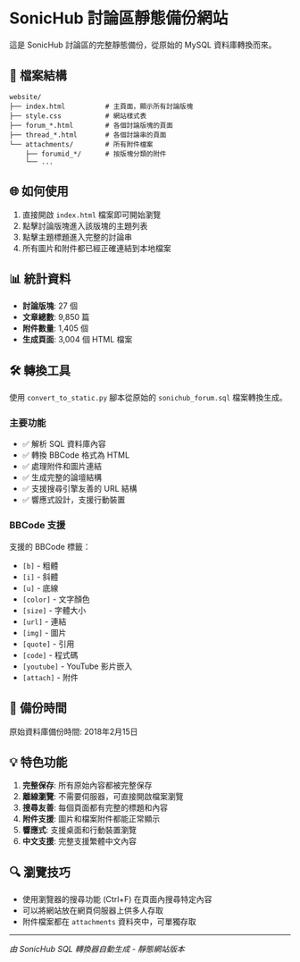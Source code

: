 # SonicHub 討論區靜態備份網站

這是 SonicHub 討論區的完整靜態備份，從原始的 MySQL 資料庫轉換而來。

## 📁 檔案結構

```
website/
├── index.html          # 主頁面，顯示所有討論版塊
├── style.css           # 網站樣式表
├── forum_*.html        # 各個討論版塊的頁面
├── thread_*.html       # 各個討論串的頁面
└── attachments/        # 所有附件檔案
    ├── forumid_*/      # 按版塊分類的附件
    └── ...
```

## 🌐 如何使用

1. 直接開啟 `index.html` 檔案即可開始瀏覽
2. 點擊討論版塊進入該版塊的主題列表
3. 點擊主題標題進入完整的討論串
4. 所有圖片和附件都已經正確連結到本地檔案

## 📊 統計資料

- **討論版塊**: 27 個
- **文章總數**: 9,850 篇
- **附件數量**: 1,405 個
- **生成頁面**: 3,004 個 HTML 檔案

## 🛠 轉換工具

使用 `convert_to_static.py` 腳本從原始的 `sonichub_forum.sql` 檔案轉換生成。

### 主要功能

- ✅ 解析 SQL 資料庫內容
- ✅ 轉換 BBCode 格式為 HTML
- ✅ 處理附件和圖片連結
- ✅ 生成完整的論壇結構
- ✅ 支援搜尋引擎友善的 URL 結構
- ✅ 響應式設計，支援行動裝置

### BBCode 支援

支援的 BBCode 標籤：
- `[b]` - 粗體
- `[i]` - 斜體  
- `[u]` - 底線
- `[color]` - 文字顏色
- `[size]` - 字體大小
- `[url]` - 連結
- `[img]` - 圖片
- `[quote]` - 引用
- `[code]` - 程式碼
- `[youtube]` - YouTube 影片嵌入
- `[attach]` - 附件

## 📅 備份時間

原始資料庫備份時間: 2018年2月15日

## 💡 特色功能

1. **完整保存**: 所有原始內容都被完整保存
2. **離線瀏覽**: 不需要伺服器，可直接開啟檔案瀏覽
3. **搜尋友善**: 每個頁面都有完整的標題和內容
4. **附件支援**: 圖片和檔案附件都能正常顯示
5. **響應式**: 支援桌面和行動裝置瀏覽
6. **中文支援**: 完整支援繁體中文內容

## 🔍 瀏覽技巧

- 使用瀏覽器的搜尋功能 (Ctrl+F) 在頁面內搜尋特定內容
- 可以將網站放在網頁伺服器上供多人存取
- 附件檔案都在 `attachments` 資料夾中，可單獨存取

---

*由 SonicHub SQL 轉換器自動生成 - 靜態網站版本*